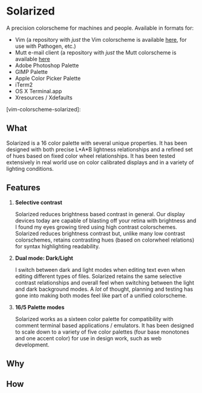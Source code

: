 Solarized
=========

A precision colorscheme for machines and people. Available in formats for:

* Vim (a repository with *just* the Vim colorscheme is available 
  [here](https://github.com/altercation/vim-colors-solarized), for use with 
  Pathogen, etc.)
* Mutt e-mail client (a repository with *just* the Mutt colorscheme is 
  available [here](https://github.com/altercation/mutt-colors-solarized)
* Adobe Photoshop Palette
* GIMP Palette
* Apple Color Picker Palette
* iTerm2
* OS X Terminal.app
* Xresources / Xdefaults

[vim-colorscheme-solarized]:

What
----

Solarized is a 16 color palette with several unique properties. It has been 
designed with both precise L\*A\*B lightness relationships and a refined set of 
hues based on fixed color wheel relationships. It has been tested extensively 
in real world use on color calibrated displays and in a variety of lighting 
conditions.

Features
--------

1. **Selective contrast**

    Solarized reduces brightness based contrast in general. Our display devices
    today are capable of blasting off your retina with brightness and I found 
    my eyes growing tired using high contrast colorschemes. Solarized reduces 
    brightness contrast but, unlike many low contrast colorschemes, retains 
    contrasting hues (based on colorwheel relations) for syntax highlighting 
    readability.

2. **Dual mode: Dark/Light**

    I switch between dark and light modes when editing text even when editing
    different types of files. Solarized retains the same selective contrast 
    relationships and overall feel when switching between the light and dark 
    background modes. A *lot* of thought, planning and testing has gone into 
    making both modes feel like part of a unified colorscheme.

3. **16/5 Palette modes**

    Solarized works as a sixteen color palette for compatibility with comment
    terminal based applications / emulators. It has been designed to scale down 
    to a variety of five color palettes (four base monotones and one accent 
    color) for use in design work, such as web development.


Why
---

How
---

